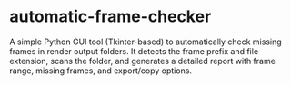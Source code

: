 # automatic-frame-checker
A simple Python GUI tool (Tkinter-based) to automatically check missing frames in render output folders. It detects the frame prefix and file extension, scans the folder, and generates a detailed report with frame range, missing frames, and export/copy options.

